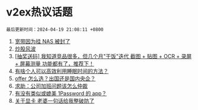 # v2ex热议话题

`最后更新时间：2024-04-19 21:08:11 +0800`

1. [宽带因为挂 NAS 被封了](https://www.v2ex.com/t/1033800)
1. [炒股风波](https://www.v2ex.com/t/1033945)
1. [[抽奖送码] 我知道竞品很多，但几个月"干饭"迭代 截图 + 贴图 + OCR + 录屏 + 屏幕测量 功能都有了，推荐下！](https://www.v2ex.com/t/1033803)
1. [有啥个人可以高效利用睡眠时间的方法？](https://www.v2ex.com/t/1033796)
1. [offer 怎么选？出国还是国内央企？](https://www.v2ex.com/t/1033840)
1. [求助：公司加班问题该怎么仲裁](https://www.v2ex.com/t/1033844)
1. [有没有类似或媲美 1Password 的 app？](https://www.v2ex.com/t/1033795)
1. [关于显卡 老婆一句话给我整破防了](https://www.v2ex.com/t/1033919)

